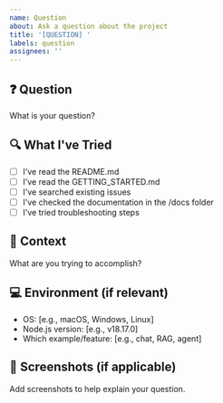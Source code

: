 ```yaml
---
name: Question
about: Ask a question about the project
title: '[QUESTION] '
labels: question
assignees: ''
---
```


## ❓ Question

What is your question?

## 🔍 What I've Tried

- [ ] I've read the README.md
- [ ] I've read the GETTING_STARTED.md
- [ ] I've searched existing issues
- [ ] I've checked the documentation in the /docs folder
- [ ] I've tried troubleshooting steps

## 📝 Context

What are you trying to accomplish?

## 💻 Environment (if relevant)

- OS: [e.g., macOS, Windows, Linux]
- Node.js version: [e.g., v18.17.0]
- Which example/feature: [e.g., chat, RAG, agent]

## 📸 Screenshots (if applicable)

Add screenshots to help explain your question.
